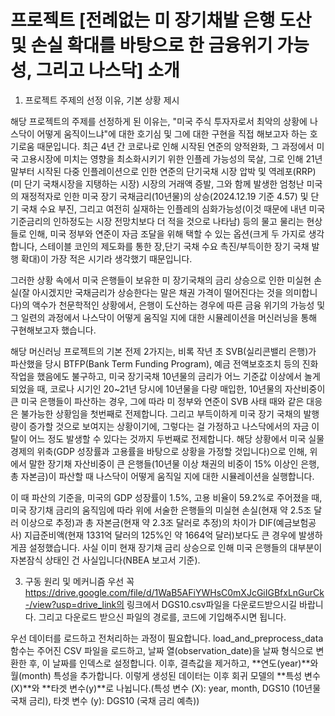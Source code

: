 # 프로젝트 [전례없는 미 장기채발 은행 도산 및 손실 확대를 바탕으로 한 금융위기 가능성, 그리고 나스닥] 소개

1. 프로젝트 주제의 선정 이유, 기본 상황 제시

 해당 프로젝트의 주제를 선정하게 된 이유는, "미국 주식 투자자로서 최악의 상황에 나스닥이 어떻게 움직이느냐"에 대한 호기심 및 그에 대한 구현을 직접 해보고자 하는 호기로움 때문입니다. 최근 4년 간 코로나로 인해 시작된 연준의 양적완화, 그 과정에서 미국 고용시장에 미치는 영향을 최소화시키기 위한 인플레 가능성의 묵살, 그로 인해 21년 말부터 시작된 다중 인플레이션으로 인한 연준의 단기국채 시장 압박 및 역레포(RRP)(미 단기 국채시장을 지탱하는 시장) 시장의 거래액 증발, 그와 함께 발생한 엄청난 미국의 재정적자로 인한 미국 장기 국채금리(10년물)의 상승(2024.12.19 기준 4.57) 및 단기 국채 수요 부진, 그리고 여전히 실재하는 인플레의 심화가능성(이것 때문에 내년 미국 기준금리의 인하정도는 시장 전망치보다 더 적을 것으로 나타남) 등의 물고 물리는 현상들로 인해, 미국 정부와 연준이 자금 조달을 위해 택할 수 있는 옵션(크게 두 가지로 생각합니다, 스테이블 코인의 제도화를 통한 장,단기 국채 수요 촉진/부득이한 장기 국채 발행 확대)이 가장 적은 시기라 생각했기 때문입니다.
 
 그러한 상황 속에서 미국 은행들이 보유한 미 장기국채의 금리 상승으로 인한 미실현 손실(잘 아시겠지만 국채금리가 상승한다는 말은 채권 가격이 떨어진다는 것을 의미합니다)의 액수가 천문학적인 상황에서, 은행이 도산하는 경우에 따른 금융 위기의 가능성 및 그 일련의 과정에서 나스닥이 어떻게 움직일 지에 대한 시뮬레이션을 머신러닝을 통해 구현해보고자 했습니다.
 
 해당 머신러닝 프로젝트의 기본 전제 2가지는, 비록 작년 초 SVB(실리콘밸리 은행)가 파산했을 당시 BTFP(Bank Term Funding Program), 예금 전액보호조치 등의 진화작업을 했음에도 불구하고, 미국 장기국채 10년물의 금리가 어느 기준값 이상에서 놀게 되었을 때, 코로나 시기인 20~21년 당시에 10년물을 다량 매입한, 10년물의 자산비중이 큰 미국 은행들이 파산하는 경우, 그에 따라 미 정부와 연준이 SVB 사태 때와 같은 대응은 불가능한 상황임을 첫번째로 전제합니다. 그리고 부득이하게 미국 장기 국채의 발행량이 증가할 것으로 보여지는 상황이기에, 그렇다는 걸 가정하고 나스닥에서의 자금 이탈이 어느 정도 발생할 수 있다는 것까지 두번째로 전제합니다. 해당 상황에서 미국 실물 경제의 위축(GDP 성장률과 고용률을 바탕으로 상황을 가정할 것입니다)으로 인해, 위에서 말한 장기채 자산비중이 큰 은행들(10년물 이상 채권의 비중이 15% 이상인 은행, 총 자본금)이 파산할 때 나스닥이 어떻게 움직일 지에 대한 시뮬레이션을 실행합니다.
 
 이 때 파산의 기준을, 미국의 GDP 성장률이 1.5%, 고용 비율이 59.2%로 주어졌을 때, 미국 장기채 금리의 움직임에 따라 위에 서술한 은행들의 미실현 손실(현재 약 2.5조 달러 이상으로 추정)과 총 자본금(현재 약 2.3조 달러로 추정)의 차이가 DIF(예금보험공사) 지급준비액(현재 1331억 달러의 125%인 약 1664억 달러)보다도 큰 경우에 발생하게끔 설정했습니다. 사실 이미 현재 장기채 금리 상승으로 인해 미국 은행들의 대부분이 자본잠식 상태인 건 사실입니다(NBEA 보고서 기준).

3. 구동 원리 및 메커니즘
 우선 꼭 https://drive.google.com/file/d/1WaB5AFiYWHsC0mXJcGiIGBfxLnGurCk-/view?usp=drive_link의 링크에서 DGS10.csv파일을 다운로드받으시길 바랍니다. 그리고 다운로드 받으신 파일의 경로를, 코드에 기입해주시면 됩니다. 
 
 우선 데이터를 로드하고 전처리하는 과정이 필요합니다. load_and_preprocess_data 함수는 주어진 CSV 파일을 로드하고, 날짜 열(observation_date)을 날짜 형식으로 변환한 후, 이 날짜를 인덱스로 설정합니다. 이후, 결측값을 제거하고, **연도(year)**와 월(month) 특성을 추가합니다. 이렇게 생성된 데이터는 이후 회귀 모델의 **특성 변수(X)**와 **타겟 변수(y)**로 나뉩니다.(특성 변수 (X): year, month, DGS10 (10년물 국채 금리), 타겟 변수 (y): DGS10 (국채 금리 예측))
